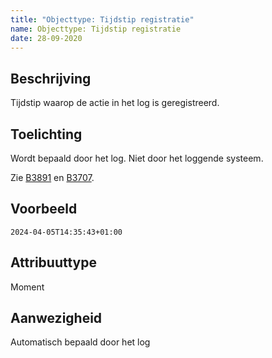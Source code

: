 ```yaml
---
title: "Objecttype: Tijdstip registratie"
name: Objecttype: Tijdstip registratie
date: 28-09-2020
---
```


## Beschrijving
Tijdstip waarop de actie in het log is geregistreerd.

## Toelichting
Wordt bepaald door het log. Niet door het loggende systeem. 

Zie [B3891](../../../achtergronddocumentatie/ontwerp/artefacten/3891.md) en [B3707](../../../achtergronddocumentatie/ontwerp/artefacten/3707.md).

## Voorbeeld
`2024-04-05T14:35:43+01:00`

## Attribuuttype
Moment

## Aanwezigheid
Automatisch bepaald door het log

